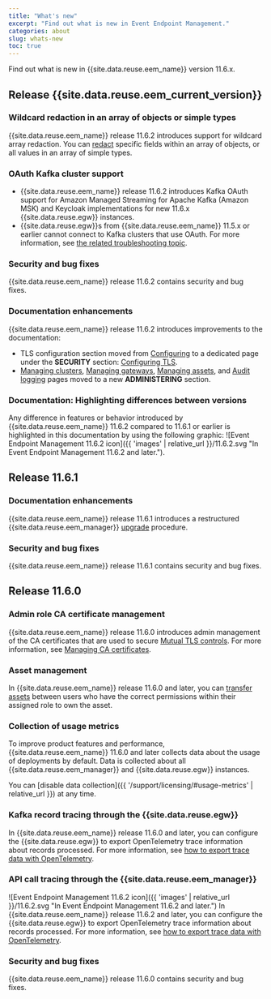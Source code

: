 ```yaml
---
title: "What's new"
excerpt: "Find out what is new in Event Endpoint Management."
categories: about
slug: whats-new
toc: true
---
```


Find out what is new in {{site.data.reuse.eem_name}} version 11.6.x.

## Release {{site.data.reuse.eem_current_version}}

### Wildcard redaction in an array of objects or simple types

{{site.data.reuse.eem_name}} release 11.6.2 introduces support for wildcard array redaction. You can [redact](../../describe/option-controls/#redaction) specific fields within an array of objects, or all values in an array of simple types.

### OAuth Kafka cluster support

- {{site.data.reuse.eem_name}} release 11.6.2 introduces Kafka OAuth support for Amazon Managed Streaming for Apache Kafka (Amazon MSK) and Keycloak implementations for new 11.6.x {{site.data.reuse.egw}} instances.
- {{site.data.reuse.egw}}s from {{site.data.reuse.eem_name}} 11.5.x or earlier cannot connect to Kafka clusters that use OAuth. For more information, see [the related troubleshooting topic](../../troubleshooting/v2-gateways-oauth).

### Security and bug fixes

{{site.data.reuse.eem_name}} release 11.6.2 contains security and bug fixes.

### Documentation enhancements

{{site.data.reuse.eem_name}} release 11.6.2 introduces improvements to the documentation:

- TLS configuration section moved from [Configuring](../../installing/configuring) to a dedicated page under the **SECURITY** section: [Configuring TLS](../../security/config-tls).
- [Managing clusters](../../administering/managing-clusters), [Managing gateways](../../administering/managing-gateways), [Managing assets](../../administering/managing-assets), and [Audit logging](../../administering/audit-logging) pages moved to a new **ADMINISTERING** section.


### Documentation: Highlighting differences between versions

Any difference in features or behavior introduced by {{site.data.reuse.eem_name}} 11.6.2 compared to 11.6.1 or earlier is highlighted in this documentation by using the following graphic: ![Event Endpoint Management 11.6.2 icon]({{ 'images' | relative_url }}/11.6.2.svg "In Event Endpoint Management 11.6.2 and later.").

## Release 11.6.1


### Documentation enhancements

{{site.data.reuse.eem_name}} release 11.6.1 introduces a restructured {{site.data.reuse.eem_manager}} [upgrade](../../installing/upgrading/) procedure. 

### Security and bug fixes

{{site.data.reuse.eem_name}} release 11.6.1 contains security and bug fixes.

## Release 11.6.0

### Admin role CA certificate management

{{site.data.reuse.eem_name}} release 11.6.0 introduces admin management of the CA certificates that are used to secure [Mutual TLS controls](../../describe/option-controls#mtls). For more information, see [Managing CA certificates](../../security/ca-certs).


### Asset management  

In {{site.data.reuse.eem_name}} release 11.6.0 and later, you can [transfer assets](../../administering/managing-assets) between users who have the correct permissions within their assigned role to own the asset.

### Collection of usage metrics

To improve product features and performance, {{site.data.reuse.eem_name}} 11.6.0 and later collects data about the usage of deployments by default. Data is collected about all {{site.data.reuse.eem_manager}} and {{site.data.reuse.egw}} instances.

You can [disable data collection]({{ '/support/licensing/#usage-metrics' | relative_url }}) at any time.


### Kafka record tracing through the {{site.data.reuse.egw}}

In {{site.data.reuse.eem_name}} release 11.6.0 and later, you can configure the {{site.data.reuse.egw}} to export OpenTelemetry trace information about records processed. For more information, see [how to export trace data with OpenTelemetry](../../installing/configuring/#exporting-traces-with-opentelemetry).

### API call tracing through the {{site.data.reuse.eem_manager}}

![Event Endpoint Management 11.6.2 icon]({{ 'images' | relative_url }}/11.6.2.svg "In Event Endpoint Management 11.6.2 and later.") In {{site.data.reuse.eem_name}} release 11.6.2 and later, you can configure the {{site.data.reuse.egw}} to export OpenTelemetry trace information about records processed. For more information, see [how to export trace data with OpenTelemetry](../../installing/configuring/#exporting-traces-with-opentelemetry).


### Security and bug fixes

{{site.data.reuse.eem_name}} release 11.6.0 contains security and bug fixes.